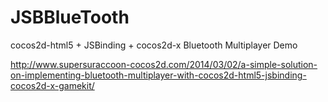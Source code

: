 JSBBlueTooth
============

cocos2d-html5 + JSBinding + cocos2d-x Bluetooth Multiplayer Demo


http://www.supersuraccoon-cocos2d.com/2014/03/02/a-simple-solution-on-implementing-bluetooth-multiplayer-with-cocos2d-html5-jsbinding-cocos2d-x-gamekit/
